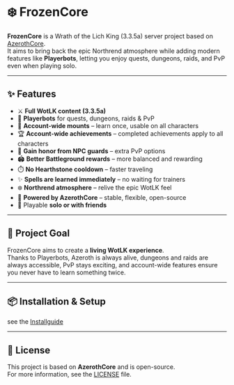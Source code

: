 # ❄️ FrozenCore

**FrozenCore** is a Wrath of the Lich King (3.3.5a) server project based on [AzerothCore](https://www.azerothcore.org).  
It aims to bring back the epic Northrend atmosphere while adding modern features like **Playerbots**, letting you enjoy quests, dungeons, raids, and PvP even when playing solo.

---

## ✨ Features

- ⚔️ **Full WotLK content (3.3.5a)**
- 🤖 **Playerbots** for quests, dungeons, raids & PvP
- 🐴 **Account-wide mounts** – learn once, usable on all characters
- 🏆 **Account-wide achievements** – completed achievements apply to all characters
- 🎯 **Gain honor from NPC guards** – extra PvP options
- 🏟️ **Better Battleground rewards** – more balanced and rewarding
- ⏱️ **No Hearthstone cooldown** – faster traveling
- ✨ **Spells are learned immediately** – no waiting for trainers
- ❄️ **Northrend atmosphere** – relive the epic WotLK feel
- 🔧 **Powered by AzerothCore** – stable, flexible, open-source
- 👥 Playable **solo or with friends**

---

## 🚀 Project Goal

FrozenCore aims to create a **living WotLK experience**.  
Thanks to Playerbots, Azeroth is always alive, dungeons and raids are always accessible, PvP stays exciting, and account-wide features ensure you never have to learn something twice.

---

## 📦 Installation & Setup 

see the [Installguide](./FrozenCore%20Installguide)

---

## 📜 License

This project is based on **AzerothCore** and is open-source.  
For more information, see the [LICENSE](LICENSE) file.
